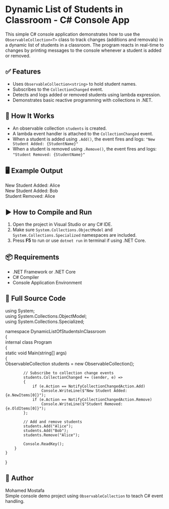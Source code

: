 # Dynamic List of Students in Classroom - C# Console App

This simple C# console application demonstrates how to use the `ObservableCollection<T>` class to track changes (additions and removals) in a dynamic list of students in a classroom. The program reacts in real-time to changes by printing messages to the console whenever a student is added or removed.

## ✅ Features
- Uses `ObservableCollection<string>` to hold student names.
- Subscribes to the `CollectionChanged` event.
- Detects and logs added or removed students using lambda expression.
- Demonstrates basic reactive programming with collections in .NET.

## 🧠 How It Works
- An observable collection `students` is created.
- A lambda event handler is attached to the `CollectionChanged` event.
- When a student is added using `.Add()`, the event fires and logs: `"New Student Added: {StudentName}"`
- When a student is removed using `.Remove()`, the event fires and logs: `"Student Removed: {StudentName}"`

## 🖥 Example Output
New Student Added: Alice  
New Student Added: Bob  
Student Removed: Alice

## ▶️ How to Compile and Run
1. Open the project in Visual Studio or any C# IDE.
2. Make sure `System.Collections.ObjectModel` and `System.Collections.Specialized` namespaces are included.
3. Press **F5** to run or use `dotnet run` in terminal if using .NET Core.

## 📦 Requirements
- .NET Framework or .NET Core
- C# Compiler
- Console Application Environment

## 📄 Full Source Code
using System;  
using System.Collections.ObjectModel;  
using System.Collections.Specialized;  
  
namespace DynamicListOfStudentsInClassroom  
{  
    internal class Program  
    {  
        static void Main(string[] args)  
        {  
            ObservableCollection<string> students = new ObservableCollection<string>();  
  
            // Subscribe to collection change events  
            students.CollectionChanged += (sender, e) =>  
            {  
                if (e.Action == NotifyCollectionChangedAction.Add)  
                    Console.WriteLine($"New Student Added: {e.NewItems[0]}");  
                if (e.Action == NotifyCollectionChangedAction.Remove)  
                    Console.WriteLine($"Student Removed: {e.OldItems[0]}");  
            };  
  
            // Add and remove students  
            students.Add("Alice");  
            students.Add("Bob");  
            students.Remove("Alice");  
  
            Console.ReadKey();  
        }  
    }  
}

## 👤 Author
Mohamed Mostafa  
Simple console demo project using `ObservableCollection` to teach C# event handling.
